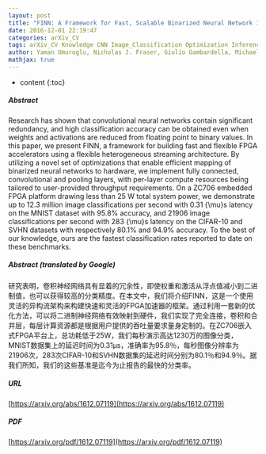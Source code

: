 ```yaml
---
layout: post
title: "FINN: A Framework for Fast, Scalable Binarized Neural Network Inference"
date: 2016-12-01 22:19:47
categories: arXiv_CV
tags: arXiv_CV Knowledge CNN Image_Classification Optimization Inference Classification
author: Yaman Umuroglu, Nicholas J. Fraser, Giulio Gambardella, Michaela Blott, Philip Leong, Magnus Jahre, Kees Vissers
mathjax: true
---
```


* content
{:toc}

##### Abstract
Research has shown that convolutional neural networks contain significant redundancy, and high classification accuracy can be obtained even when weights and activations are reduced from floating point to binary values. In this paper, we present FINN, a framework for building fast and flexible FPGA accelerators using a flexible heterogeneous streaming architecture. By utilizing a novel set of optimizations that enable efficient mapping of binarized neural networks to hardware, we implement fully connected, convolutional and pooling layers, with per-layer compute resources being tailored to user-provided throughput requirements. On a ZC706 embedded FPGA platform drawing less than 25 W total system power, we demonstrate up to 12.3 million image classifications per second with 0.31 {\mu}s latency on the MNIST dataset with 95.8% accuracy, and 21906 image classifications per second with 283 {\mu}s latency on the CIFAR-10 and SVHN datasets with respectively 80.1% and 94.9% accuracy. To the best of our knowledge, ours are the fastest classification rates reported to date on these benchmarks.

##### Abstract (translated by Google)
研究表明，卷积神经网络具有显着的冗余性，即使权重和激活从浮点值减小到二进制值，也可以获得较高的分类精度。在本文中，我们将介绍FINN，这是一个使用灵活的异构流架构来构建快速和灵活的FPGA加速器的框架。通过利用一套新的优化方法，可以将二进制神经网络有效映射到硬件，我们实现了完全连接，卷积和合并层，每层计算资源都是根据用户提供的吞吐量要求量身定制的。在ZC706嵌入式FPGA平台上，总功耗低于25W，我们每秒演示高达1230万的图像分类，MNIST数据集上的延迟时间为0.31μs，准确率为95.8％，每秒图像分辨率为21906次，283次CIFAR-10和SVHN数据集的延迟时间分别为80.1％和94.9％。据我们所知，我们的这些基准是迄今为止报告的最快的分类率。

##### URL
[https://arxiv.org/abs/1612.07119](https://arxiv.org/abs/1612.07119)

##### PDF
[https://arxiv.org/pdf/1612.07119](https://arxiv.org/pdf/1612.07119)

